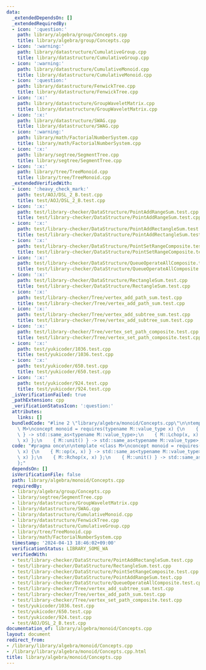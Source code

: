 ```yaml
---
data:
  _extendedDependsOn: []
  _extendedRequiredBy:
  - icon: ':question:'
    path: library/algebra/group/Concepts.cpp
    title: library/algebra/group/Concepts.cpp
  - icon: ':warning:'
    path: library/datastructure/CumulativeGroup.cpp
    title: library/datastructure/CumulativeGroup.cpp
  - icon: ':warning:'
    path: library/datastructure/CumulativeMonoid.cpp
    title: library/datastructure/CumulativeMonoid.cpp
  - icon: ':question:'
    path: library/datastructure/FenwickTree.cpp
    title: library/datastructure/FenwickTree.cpp
  - icon: ':x:'
    path: library/datastructure/GroupWaveletMatrix.cpp
    title: library/datastructure/GroupWaveletMatrix.cpp
  - icon: ':x:'
    path: library/datastructure/SWAG.cpp
    title: library/datastructure/SWAG.cpp
  - icon: ':warning:'
    path: library/math/FactorialNumberSystem.cpp
    title: library/math/FactorialNumberSystem.cpp
  - icon: ':x:'
    path: library/segtree/SegmentTree.cpp
    title: library/segtree/SegmentTree.cpp
  - icon: ':x:'
    path: library/tree/TreeMonoid.cpp
    title: library/tree/TreeMonoid.cpp
  _extendedVerifiedWith:
  - icon: ':heavy_check_mark:'
    path: test/AOJ/DSL_2_B.test.cpp
    title: test/AOJ/DSL_2_B.test.cpp
  - icon: ':x:'
    path: test/library-checker/DataStructure/PointAddRangeSum.test.cpp
    title: test/library-checker/DataStructure/PointAddRangeSum.test.cpp
  - icon: ':x:'
    path: test/library-checker/DataStructure/PointAddRectangleSum.test.cpp
    title: test/library-checker/DataStructure/PointAddRectangleSum.test.cpp
  - icon: ':x:'
    path: test/library-checker/DataStructure/PointSetRangeComposite.test.cpp
    title: test/library-checker/DataStructure/PointSetRangeComposite.test.cpp
  - icon: ':x:'
    path: test/library-checker/DataStructure/QueueOperateAllComposite.test.cpp
    title: test/library-checker/DataStructure/QueueOperateAllComposite.test.cpp
  - icon: ':x:'
    path: test/library-checker/DataStructure/RectangleSum.test.cpp
    title: test/library-checker/DataStructure/RectangleSum.test.cpp
  - icon: ':x:'
    path: test/library-checker/Tree/vertex_add_path_sum.test.cpp
    title: test/library-checker/Tree/vertex_add_path_sum.test.cpp
  - icon: ':x:'
    path: test/library-checker/Tree/vertex_add_subtree_sum.test.cpp
    title: test/library-checker/Tree/vertex_add_subtree_sum.test.cpp
  - icon: ':x:'
    path: test/library-checker/Tree/vertex_set_path_composite.test.cpp
    title: test/library-checker/Tree/vertex_set_path_composite.test.cpp
  - icon: ':x:'
    path: test/yukicoder/1036.test.cpp
    title: test/yukicoder/1036.test.cpp
  - icon: ':x:'
    path: test/yukicoder/650.test.cpp
    title: test/yukicoder/650.test.cpp
  - icon: ':x:'
    path: test/yukicoder/924.test.cpp
    title: test/yukicoder/924.test.cpp
  _isVerificationFailed: true
  _pathExtension: cpp
  _verificationStatusIcon: ':question:'
  attributes:
    links: []
  bundledCode: "#line 2 \"library/algebra/monoid/Concepts.cpp\"\n\ntemplate <class\
    \ M>\nconcept monoid = requires(typename M::value_type x) {\n    { M::op(x, x)\
    \ } -> std::same_as<typename M::value_type>;\n    { M::Lchop(x, x) };\n    { M::Rchop(x,\
    \ x) };\n    { M::unit() } -> std::same_as<typename M::value_type>;\n};\n"
  code: "#pragma once\n\ntemplate <class M>\nconcept monoid = requires(typename M::value_type\
    \ x) {\n    { M::op(x, x) } -> std::same_as<typename M::value_type>;\n    { M::Lchop(x,\
    \ x) };\n    { M::Rchop(x, x) };\n    { M::unit() } -> std::same_as<typename M::value_type>;\n\
    };"
  dependsOn: []
  isVerificationFile: false
  path: library/algebra/monoid/Concepts.cpp
  requiredBy:
  - library/algebra/group/Concepts.cpp
  - library/segtree/SegmentTree.cpp
  - library/datastructure/GroupWaveletMatrix.cpp
  - library/datastructure/SWAG.cpp
  - library/datastructure/CumulativeMonoid.cpp
  - library/datastructure/FenwickTree.cpp
  - library/datastructure/CumulativeGroup.cpp
  - library/tree/TreeMonoid.cpp
  - library/math/FactorialNumberSystem.cpp
  timestamp: '2024-04-13 18:46:02+09:00'
  verificationStatus: LIBRARY_SOME_WA
  verifiedWith:
  - test/library-checker/DataStructure/PointAddRectangleSum.test.cpp
  - test/library-checker/DataStructure/RectangleSum.test.cpp
  - test/library-checker/DataStructure/PointSetRangeComposite.test.cpp
  - test/library-checker/DataStructure/PointAddRangeSum.test.cpp
  - test/library-checker/DataStructure/QueueOperateAllComposite.test.cpp
  - test/library-checker/Tree/vertex_add_subtree_sum.test.cpp
  - test/library-checker/Tree/vertex_add_path_sum.test.cpp
  - test/library-checker/Tree/vertex_set_path_composite.test.cpp
  - test/yukicoder/1036.test.cpp
  - test/yukicoder/650.test.cpp
  - test/yukicoder/924.test.cpp
  - test/AOJ/DSL_2_B.test.cpp
documentation_of: library/algebra/monoid/Concepts.cpp
layout: document
redirect_from:
- /library/library/algebra/monoid/Concepts.cpp
- /library/library/algebra/monoid/Concepts.cpp.html
title: library/algebra/monoid/Concepts.cpp
---
```

